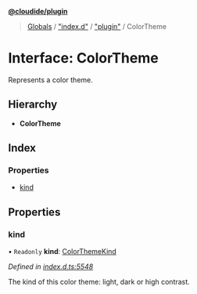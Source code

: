 **[@cloudide/plugin](../README.md)**

> [Globals](../README.md) / ["index.d"](../modules/_index_d_.md) / ["plugin"](../modules/_index_d_._plugin_.md) / ColorTheme

# Interface: ColorTheme

Represents a color theme.

## Hierarchy

* **ColorTheme**

## Index

### Properties

* [kind](_index_d_._plugin_.colortheme.md#kind)

## Properties

### kind

• `Readonly` **kind**: [ColorThemeKind](../enums/_index_d_._plugin_.colorthemekind.md)

*Defined in [index.d.ts:5548](https://github.com/huaweicloud/cloudide-plugin-api/blob/1ab5ef8/index.d.ts#L5548)*

The kind of this color theme: light, dark or high contrast.
